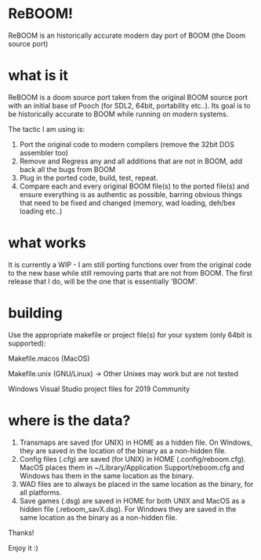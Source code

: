 # ReBOOM!
ReBOOM is an historically accurate modern day port of BOOM (the Doom source port)

# what is it
ReBOOM is a doom source port taken from the original BOOM source port with an initial base of Pooch (for SDL2, 64bit, portability etc..).  Its goal is to be historically accurate to BOOM while running on modern systems.

The tactic I am using is:
1. Port the original code to modern compilers (remove the 32bit DOS assembler too)
2. Remove and Regress any and all additions that are not in BOOM, add back all the bugs from BOOM
3. Plug in the ported code, build, test, repeat.
4. Compare each and every original BOOM file(s) to the ported file(s) and ensure everything is as authentic as possible, barring obvious things that need to be fixed and changed (memory, wad loading, deh/bex loading etc..)

# what works
It is currently a WIP - I am still porting functions over from the original code to the new base while still removing parts that are not from BOOM.  The first release that I do, will be the one that is essentially 'BOOM'.

# building
Use the appropriate makefile or project file(s) for your system (only 64bit is supported):

Makefile.macos (MacOS)

Makefile.unix (GNU/Linux) -> Other Unixes may work but are not tested

Windows Visual Studio project files for 2019 Community

# where is the data?

1. Transmaps are saved (for UNIX) in HOME as a hidden file.  On Windows, they are saved in the location of the binary as a non-hidden file.
2. Config files (.cfg) are saved (for UNIX) in HOME (.config/reboom.cfg).  MacOS places them in ~/Library/Application Support/reboom.cfg and Windows has them in the same location as the binary.
3. WAD files are to always be placed in the same location as the binary, for all platforms.
4. Save games (.dsg) are saved in HOME for both UNIX and MacOS as a hidden file (.reboom_savX.dsg).  For Windows they are saved in the same location as the binary as a non-hidden file.

Thanks!

Enjoy it :)
